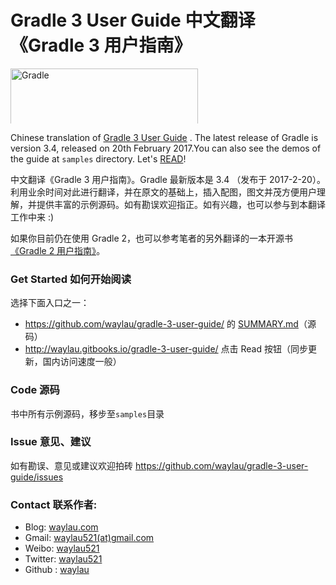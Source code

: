 # Gradle 3 User Guide 中文翻译《Gradle 3 用户指南》



<img height="100" width="300" src="http://gradle.wpengine.netdna-cdn.com/wp-content/uploads/2015/10/gradle-logo-horizontal2.svg" alt="Gradle" style="max-height: 88px;">

Chinese translation of [Gradle 3 User Guide](http://www.gradle.org/docs/current/userguide/userguide.html) . The latest release of Gradle is version 3.4, released on 20th February 2017.You can also see the demos of the guide at `samples` directory.
Let's [READ](SUMMARY.md)!

中文翻译《Gradle 3 用户指南》。Gradle 最新版本是 3.4 （发布于 2017-2-20）。利用业余时间对此进行翻译，并在原文的基础上，插入配图，图文并茂方便用户理解，并提供丰富的示例源码。如有勘误欢迎指正。如有兴趣，也可以参与到本翻译工作中来 :)

如果你目前仍在使用 Gradle 2，也可以参考笔者的另外翻译的一本开源书[《Gradle 2 用户指南》](https://github.com/waylau/Gradle-2-User-Guide)。

### Get Started 如何开始阅读

选择下面入口之一：

* <https://github.com/waylau/gradle-3-user-guide/> 的 [SUMMARY.md](SUMMARY.md)（源码）
* <http://waylau.gitbooks.io/gradle-3-user-guide/> 点击 Read 按钮（同步更新，国内访问速度一般）

### Code 源码

书中所有示例源码，移步至`samples`目录 

### Issue 意见、建议

如有勘误、意见或建议欢迎拍砖 <https://github.com/waylau/gradle-3-user-guide/issues>

### Contact 联系作者:

* Blog: [waylau.com](http://waylau.com)
* Gmail: [waylau521(at)gmail.com](mailto:waylau521@gmail.com)
* Weibo: [waylau521](http://weibo.com/waylau521)
* Twitter: [waylau521](https://twitter.com/waylau521)
* Github : [waylau](https://github.com/waylau)